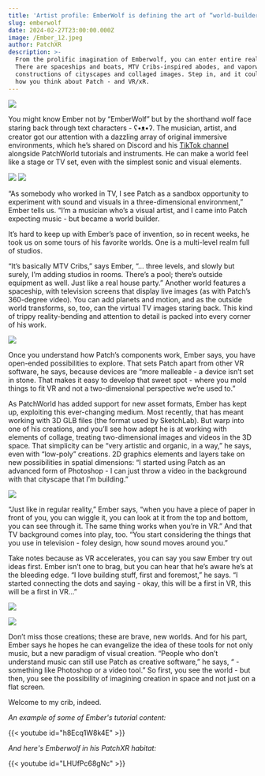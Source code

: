```yaml
---
title: 'Artist profile: EmberWolf is defining the art of “world-builder”'
slug: emberwolf
date: 2024-02-27T23:00:00.000Z
image: /Ember_12.jpeg
author: PatchXR
description: >-
  From the prolific imagination of Emberwolf, you can enter entire realities.
  There are spaceships and boats, MTV Cribs-inspired abodes, and vaporwave-style
  constructions of cityscapes and collaged images. Step in, and it could change
  how you think about Patch - and VR/xR.
---
```


![](/Ember_12.jpeg)

You might know Ember not by “EmberWolf” but by the shorthand wolf face staring back through text characters - ʕ•ᴥ•ʔ. The musician, artist, and creator got our attention with a dazzling array of original immersive environments, which he’s shared on Discord and his [TikTok channel](https://www.tiktok.com/@emberwolfxr) alongside PatchWorld tutorials and instruments. He can make a world feel like a stage or TV set, even with the simplest sonic and visual elements.

![](/apics/IMG_1513.jpg)
![](/apics/IMG_1388.jpg)

“As somebody who worked in TV, I see Patch as a sandbox opportunity to experiment with sound and visuals in a three-dimensional environment,” Ember tells us. “I’m a musician who’s a visual artist, and I came into Patch expecting music - but became a world builder.

It’s hard to keep up with Ember’s pace of invention, so in recent weeks, he took us on some tours of his favorite worlds. One is a multi-level realm full of studios.

“It’s basically MTV Cribs,” says Ember, “... three levels, and slowly but surely, I’m adding studios in rooms. There’s a pool; there’s outside equipment as well. Just like a real house party.” Another world features a spaceship, with television screens that display live images (as with Patch’s 360-degree video). You can add planets and motion, and as the outside world transforms, so, too, can the virtual TV images staring back. This kind of trippy reality-bending and attention to detail is packed into every corner of his work.

![](/apics/IMG_1565.jpg)

Once you understand how Patch’s components work, Ember says, you have open-ended possibilities to explore. That sets Patch apart from other VR software, he says, because devices are “more malleable - a device isn’t set in stone. That makes it easy to develop that sweet spot - where you mold things to fit VR and not a two-dimensional perspective we’re used to.”

As PatchWorld has added support for new asset formats, Ember has kept up, exploiting this ever-changing medium. Most recently, that has meant working with 3D GLB files (the format used by SketchLab). But warp into one of his creations, and you’ll see how adept he is at working with elements of collage, treating two-dimensional images and videos in the 3D space. That simplicity can be “very artistic and organic, in a way,” he says, even with “low-poly” creations. 2D graphics elements and layers take on new possibilities in spatial dimensions: “I started using Patch as an advanced form of Photoshop - I can just throw a video in the background with that cityscape that I’m building.” 

![](/Ember_11.jpeg)

“Just like in regular reality,” Ember says, “when you have a piece of paper in front of you, you can wiggle it, you can look at it from the top and bottom, you can see through it. The same thing works when you’re in VR.” And that TV background comes into play, too. “You start considering the things that you use in television - foley design, how sound moves around you.”

Take notes because as VR accelerates, you can say you saw Ember try out ideas first. Ember isn’t one to brag, but you can hear that he’s aware he’s at the bleeding edge. “I love building stuff, first and foremost,” he says. “I started connecting the dots and saying - okay, this will be a first in VR, this will be a first in VR...”

![](/apics/IMG_1387.png)

![](/apics/IMG_1515.jpg)

Don’t miss those creations; these are brave, new worlds. And for his part, Ember says he hopes he can evangelize the idea of these tools for not only music, but a new paradigm of visual creation. “People who don’t understand music can still use Patch as creative software,” he says, “ - something like Photoshop or a video tool.” So first, you see the world - but then, you see the possibility of imagining creation in space and not just on a flat screen.

Welcome to my crib, indeed.

*An example of some of Ember's tutorial content:*

{{< youtube id="h8Ecq1W8k4E" >}}

 

*And here's Emberwolf in his PatchXR habitat:*

{{< youtube id="LHUfPc68gNc" >}}
